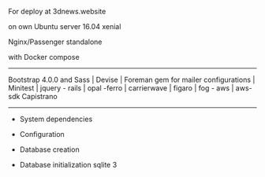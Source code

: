 For deploy at 3dnews.website

on own Ubuntu server 16.04 xenial

Nginx/Passenger standalone

with Docker compose
  ______________________

  Bootstrap 4.0.0 and Sass |
  Devise |
  Foreman gem for mailer configurations |
  Minitest |
  jquery - rails |
  opal -ferro |
  carrierwave |
  figaro |
  fog - aws |
  aws-sdk
  Capistrano

  
  ______________________
  

* System dependencies

* Configuration

* Database creation

* Database initialization
sqlite 3


